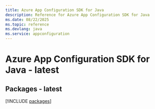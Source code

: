 ```yaml
---
title: Azure App Configuration SDK for Java
description: Reference for Azure App Configuration SDK for Java
ms.date: 08/22/2025
ms.topic: reference
ms.devlang: java
ms.service: appconfiguration
---
```

# Azure App Configuration SDK for Java - latest
## Packages - latest
[!INCLUDE [packages](app-configuration-index.md)]